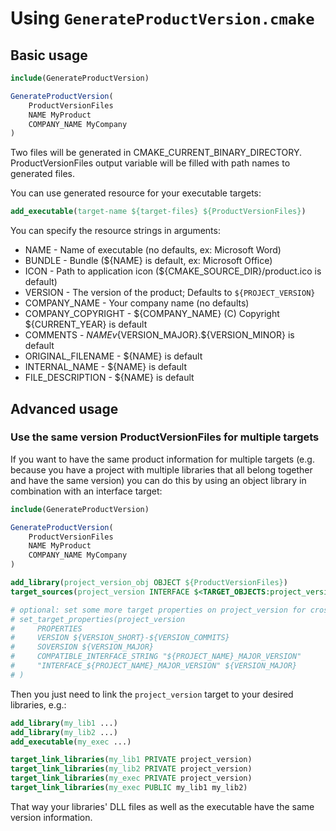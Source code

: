 # Using `GenerateProductVersion.cmake`

## Basic usage

```cmake
include(GenerateProductVersion)

GenerateProductVersion(
    ProductVersionFiles
    NAME MyProduct
    COMPANY_NAME MyCompany
)
```

Two files will be generated in CMAKE_CURRENT_BINARY_DIRECTORY.
ProductVersionFiles output variable will be filled with path names to generated files.

You can use generated resource for your executable targets:

```cmake
add_executable(target-name ${target-files} ${ProductVersionFiles})
```

You can specify the resource strings in arguments:

- NAME               - Name of executable (no defaults, ex: Microsoft Word)
- BUNDLE             - Bundle (${NAME} is default, ex: Microsoft Office)
- ICON               - Path to application icon (${CMAKE_SOURCE_DIR}/product.ico is default)
- VERSION            - The version of the product; Defaults to `${PROJECT_VERSION}`
- COMPANY_NAME       - Your company name (no defaults)
- COMPANY_COPYRIGHT  - ${COMPANY_NAME} (C) Copyright ${CURRENT_YEAR} is default
- COMMENTS           - ${NAME} v${VERSION_MAJOR}.${VERSION_MINOR} is default
- ORIGINAL_FILENAME  - ${NAME} is default
- INTERNAL_NAME      - ${NAME} is default
- FILE_DESCRIPTION   - ${NAME} is default

## Advanced usage

### Use the same version ProductVersionFiles for multiple targets

If you want to have the same product information for multiple targets (e.g. because you have a project with multiple libraries that all belong together and have the same version) you can do this by using an object library in combination with an interface target:

```cmake
include(GenerateProductVersion)

GenerateProductVersion(
    ProductVersionFiles
    NAME MyProduct
    COMPANY_NAME MyCompany
)

add_library(project_version_obj OBJECT ${ProductVersionFiles})
target_sources(project_version INTERFACE $<TARGET_OBJECTS:project_version_obj>)

# optional: set some more target properties on project_version for cross-platform version information
# set_target_properties(project_version
#     PROPERTIES
#     VERSION ${VERSION_SHORT}-${VERSION_COMMITS}
#     SOVERSION ${VERSION_MAJOR}
#     COMPATIBLE_INTERFACE_STRING "${PROJECT_NAME}_MAJOR_VERSION"
#     "INTERFACE_${PROJECT_NAME}_MAJOR_VERSION" ${VERSION_MAJOR}
# )
```

Then you just need to link the `project_version` target to your desired libraries, e.g.:

```cmake
add_library(my_lib1 ...)
add_library(my_lib2 ...)
add_executable(my_exec ...)

target_link_libraries(my_lib1 PRIVATE project_version)
target_link_libraries(my_lib2 PRIVATE project_version)
target_link_libraries(my_exec PRIVATE project_version)
target_link_libraries(my_exec PUBLIC my_lib1 my_lib2)
```

That way your libraries' DLL files as well as the executable have the same version information.
